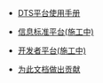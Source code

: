 <!-- _sidebar.md --> 

* [DTS平台使用手册](DTS使用手册)

* [信息标准平台(施工中)](信息标准平台使用手册)

* [开发者平台(施工中)](开发者平台使用手册)

* [为此文档做出贡献](为此文档做出贡献)

  
